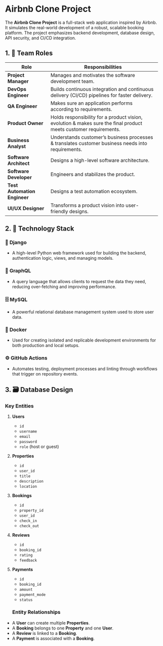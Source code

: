 # Airbnb Clone Project

The **Airbnb Clone Project** is a full-stack web application inspired by Airbnb. It simulates the real-world development of a robust, scalable booking platform. The project emphasizes backend development, database design, API security, and CI/CD integration.

## 1. 👥 Team Roles

| **Role**                     | **Responsibilities**                                                                                             |
| ---------------------------- | -----------------------------------------------------------------------------------------------------------------|
| **Project Manager**          | Manages and motivates the software development team.                                                             |
| **DevOps Engineer**          | Builds continuous integration and continuous delivery (CI/CD) pipelines for faster delivery.                     |
| **QA Engineer**              | Makes sure an application performs according to requirements.                                                    |
| **Product Owner**            | Holds responsibility for a product vision, evolution & makes sure the final product meets customer requirements. |
| **Business Analyst**         | Understands customer’s business processes & translates customer business needs into requirements.                |
| **Software Architect**       | Designs a high-level software architecture.                                                                      |
| **Software Developer**       | Engineers and stabilizes the product.                                                                            |
| **Test Automation Engineer** | Designs a test automation ecosystem.                                                                             |
| **UI/UX Designer**           | Transforms a product vision into user-friendly designs.                                                          |

## 2. 🧰 Technology Stack

### 🔧 **Django**
 + A high-level Python web framework used for building the backend, authentication logic, views, and managing models.

### 🔗 **GraphQL**
 + A query language that allows clients to request the data they need, reducing over-fetching and improving performance.

### 🗄️ **MySQL**
 + A powerful relational database management system used to store user data.

### 🐳 **Docker**
 + Used for creating isolated and replicable development environments for both production and local setups.

### ⚙️ **GitHub Actions**
 + Automates testing, deployment processes and linting through workflows that trigger on repository events.

## 3. 🗃️ Database Design

### Key Entities

1. **Users**
   - `id`
   - `username`
   - `email`
   - `password`
   - `role` (host or guest)

2. **Properties**
   - `id`
   - `user_id`
   - `title`
   - `description`
   - `location`

3. **Bookings**
   - `id`
   - `property_id`
   - `user_id`
   - `check_in`
   - `check_out`

4. **Reviews**
   - `id`
   - `booking_id`
   - `rating`
   - `feedback`

5. **Payments**
   - `id`
   - `booking_id`
   - `amount`
   - `payment_mode`
   - `status`

   ### Entity Relationships

- A **User** can create multiple **Properties**.
- A **Booking** belongs to one **Property** and one **User**.
- A **Review** is linked to a **Booking**.
- A **Payment** is associated with a **Booking**.
